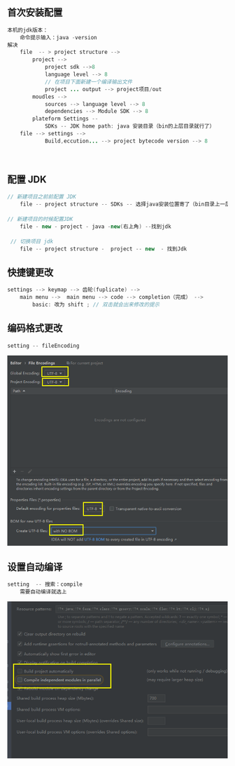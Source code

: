 ## 首次安装配置

```java
本机的jdk版本：
    命令提示输入：java -version
解决
    file  -- > project structure -->
    	project --> 
    		project sdk -->8
    		language level --> 8
    		// 在项目下面新建一个编译输出文件
    		project ... output --> project项目/out
    	moudles --> 
    		sources --> language level --> 8 
    		dependencies --> Module SDK --> 8
    	plateform Settings -- 
    		SDKs -- JDK home path: java 安装目录（bin的上层目录就行了）
	file --> settings -->
    		Build,eccution... --> project bytecode version --> 8
    
	
```



## 配置 JDK

```java
// 新建项目之前前配置 JDK
	file -- project structure -- SDKs -- 选择java安装位置寄了（bin目录上一层目录）
        
// 新建项目的时候配置JDK
    file - new - project - java -new(右上角) --找到jdk
        
 // 切换项目 jdk
    file -- project structure -  project -- new  - 找到Jdk   
```



## 快捷键更改

```java
settings --> keymap --> 齿轮(fuplicate) --> 
    main menu -->  main menu --> code --> completion（完成） --> 
    	basic: 改为 shift ; // 双击就会出来修改的提示
```



## 编码格式更改

```java
setting -- fileEncoding
```

![image-20210311020532415](image-20210311020532415.png)

## 设置自动编译

```java
setting  -- 搜索：compile
    需要自动编译就选上
```

![image-20210311020723079](image-20210311020723079.png)